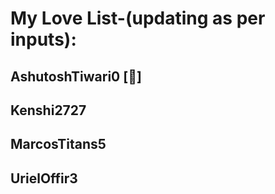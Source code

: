 # My Love List-(updating as per inputs):

## AshutoshTiwari0 [💓]
## Kenshi2727
## MarcosTitans5
## UrielOffir3
